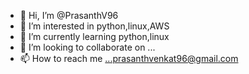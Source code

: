 - 👋 Hi, I’m @PrasanthV96
- 👀 I’m interested in python,linux,AWS
- 🌱 I’m currently learning python,linux
- 💞️ I’m looking to collaborate on ...
- 📫 How to reach me ...prasanthvenkat96@gmail.com

<!---
PrasanthV96/PrasanthV96 is a ✨ special ✨ repository because its `README.md` (this file) appears on your GitHub profile.
You can click the Preview link to take a look at your changes.
--->
